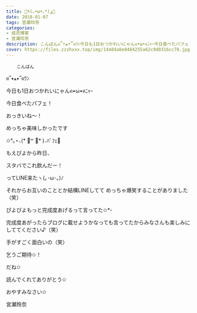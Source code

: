 ```yaml
---
title: 🌟٩(｡•ω•｡*)و🌟
date: 2018-01-07
tags: 宮瀬玲奈
categories: 
- 成员博客
- 宮瀬玲奈
description: こんばんฅ՞•ﻌ•՞ฅﾜﾝ今日も1日おつかれいにゃんฅ•ω•ฅﾆｬｰ今日食べたパフェ！おっきいね～！めっちゃ美味しかったです✩°｡⋆⸜(* ॑꒳ ॑* )⸝ﾊﾟﾌｪ💓...
cover: https://files.zzzhxxx.top/img/144dda8e8484255a62c9d0316cc78.jpg 
---
```


        こんばん

ฅ՞•ﻌ•՞ฅﾜﾝ



今日も1日おつかれいにゃんฅ•ω•ฅﾆｬｰ








今日食べたパフェ！









おっきいね～！




めっちゃ美味しかったです

✩°｡⋆⸜(* ॑꒳ ॑* )⸝ﾊﾟﾌｪ💓








もえぴよから昨日、

スタバでこれ飲んだー！

ってLINE来たヽ(｡･ω･｡)ﾉ




それからお互いのこととか結構LINEしてて
めっちゃ爆笑することがありました（笑）


ぴよぴよもっと完成度あげるって言ってた✩*॰

完成度あがったらブログに載せようかなっても言ってたからみなさんも楽しみにしててください♪（笑）


手がすごく面白いの（笑）





乞うご期待✩！

だね✩







読んでくれてありがとう✩

おやすみなさい✩





宮瀬玲奈


